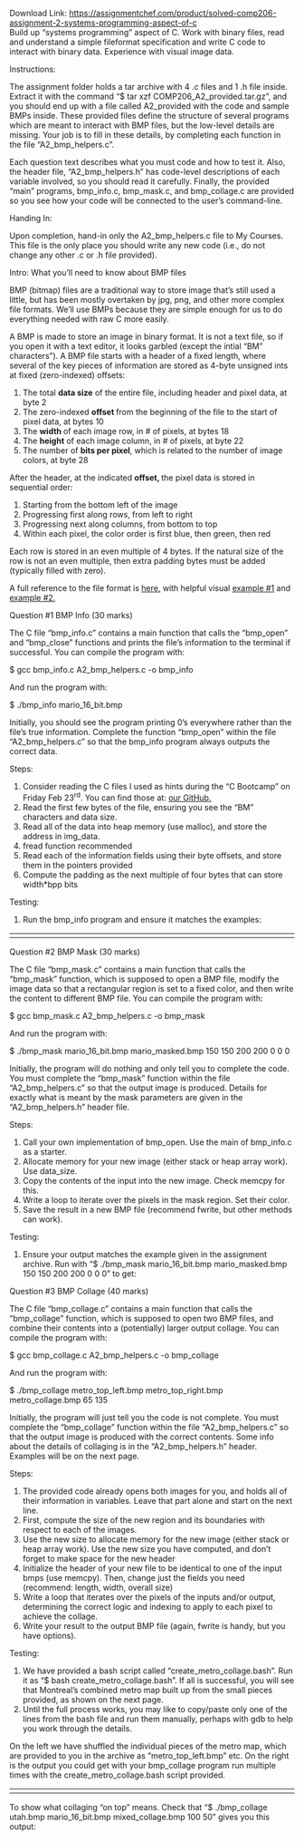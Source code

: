Download Link: https://assignmentchef.com/product/solved-comp206-assignment-2-systems-programming-aspect-of-c
<br>
Build up “systems programming” aspect of C. Work with binary files, read and understand a simple fileformat specification and write C code to interact with binary data. Experience with visual image data.

Instructions:

The assignment folder holds a tar archive with 4 .c files and 1 .h file inside. Extract it with the command “$ tar xzf COMP206_A2_provided.tar.gz”, and you should end up with a file called A2_provided with the code and sample BMPs inside. These provided files define the structure of several programs which are meant to interact with BMP files, but the low-level details are missing. Your job is to fill in these details, by completing each function in the file “A2_bmp_helpers.c”.

Each question text describes what you must code and how to test it. Also, the header file, “A2_bmp_helpers.h” has code-level descriptions of each variable involved, so you should read it carefully. Finally, the provided “main” programs, bmp_info.c, bmp_mask.c, and bmp_collage.c are provided so you see how your code will be connected to the user’s command-line.

Handing In:

Upon completion, hand-in only the A2_bmp_helpers.c file to My Courses. This file is the only place you should write any new code (i.e., do not change any other .c or .h file provided).

Intro: What you’ll need to know about BMP files

BMP (bitmap) files are a traditional way to store image that’s still used a little, but has been mostly overtaken by jpg, png, and other more complex file formats. We’ll use BMPs because they are simple enough for us to do everything needed with raw C more easily.

A BMP is made to store an image in binary format. It is not a text file, so if you open it with a text editor, it looks garbled (except the intial “BM” characters”). A BMP file starts with a header of a fixed length, where several of the key pieces of information are stored as 4-byte unsigned ints at fixed (zero-indexed) offsets:

<ol>

 <li>The total <strong>data size</strong> of the entire file, including header and pixel data, at byte 2</li>

 <li>The zero-indexed <strong>offset </strong>from the beginning of the file to the start of pixel data, at bytes 10</li>

 <li>The <strong>width </strong>of each image row, in # of pixels, at bytes 18</li>

 <li>The <strong>height</strong> of each image column, in # of pixels, at byte 22</li>

 <li>The number of <strong>bits per pixel</strong>, which is related to the number of image colors, at byte 28</li>

</ol>

After the header, at the indicated <strong>offset, </strong>the pixel data is stored in sequential order:

<ol>

 <li>Starting from the bottom left of the image</li>

 <li>Progressing first along rows, from left to right</li>

 <li>Progressing next along columns, from bottom to top</li>

 <li>Within each pixel, the color order is first blue, then green, then red</li>

</ol>

Each row is stored in an even multiple of 4 bytes. If the natural size of the row is not an even multiple, then extra padding bytes must be added (typically filled with zero).

A full reference to the file format is <u><a href="https://en.wikipedia.org/wiki/BMP_file_format">here</a></u><a href="https://en.wikipedia.org/wiki/BMP_file_format">,</a> with helpful visual <u><a href="https://en.wikipedia.org/wiki/BMP_file_format#Example_1">example #1</a></u> and <u><a href="https://en.wikipedia.org/wiki/BMP_file_format#Example_2">example #2</a></u><a href="https://en.wikipedia.org/wiki/BMP_file_format#Example_2">.</a>




Question #1     BMP Info (30 marks)

The C file “bmp_info.c” contains a main function that calls the “bmp_open” and “bmp_close” functions and prints the file’s information to the terminal if successful. You can compile the program with:

$ gcc bmp_info.c A2_bmp_helpers.c -o bmp_info

And run the program with:

$ ./bmp_info mario_16_bit.bmp

Initially, you should see the program printing 0’s everywhere rather than the file’s true information. Complete the function “bmp_open” within the file “A2_bmp_helpers.c” so that the bmp_info program always outputs the correct data.

Steps:

<ol>

 <li>Consider reading the C files I used as hints during the “C Bootcamp” on Friday Feb 23<sup>rd</sup>. You can find those at: <u><a href="https://github.mcgill.ca/COMP206Winter2018/Lectures/tree/master/C-bootcamp">our GitHub</a></u><a href="https://github.mcgill.ca/COMP206Winter2018/Lectures/tree/master/C-bootcamp">.</a></li>

 <li>Read the first few bytes of the file, ensuring you see the “BM” characters and data size.</li>

 <li>Read all of the data into heap memory (use malloc), and store the address in img_data.</li>

 <li>fread function recommended</li>

 <li>Read each of the information fields using their byte offsets, and store them in the pointers provided</li>

 <li>Compute the padding as the next multiple of four bytes that can store width*bpp bits</li>

</ol>

Testing:

<ol>

 <li>Run the bmp_info program and ensure it matches the examples:</li>

</ol>

<table width="0">

 <tbody>

  <tr>

   <td width="311"><strong> </strong></td>

   <td width="302"><strong> </strong></td>

   <td width="17"><strong> </strong></td>

  </tr>

 </tbody>

</table>







Question #2    BMP Mask (30 marks)

The C file “bmp_mask.c” contains a main function that calls the “bmp_mask” function, which is supposed to open a BMP file, modify the image data so that a rectangular region is set to a fixed color, and then write the content to different BMP file. You can compile the program with:

$ gcc bmp_mask.c A2_bmp_helpers.c -o bmp_mask

And run the program with:

$ ./bmp_mask mario_16_bit.bmp mario_masked.bmp 150 150 200 200 0 0 0

Initially, the program will do nothing and only tell you to complete the code. You must complete the “bmp_mask” function within the file “A2_bmp_helpers.c” so that the output image is produced. Details for exactly what is meant by the mask parameters are given in the “A2_bmp_helpers.h” header file.

Steps:

<ol>

 <li>Call your own implementation of bmp_open. Use the main of bmp_info.c as a starter.</li>

 <li>Allocate memory for your new image (either stack or heap array work). Use data_size.</li>

 <li>Copy the contents of the input into the new image. Check memcpy for this.</li>

 <li>Write a loop to iterate over the pixels in the mask region. Set their color.</li>

 <li>Save the result in a new BMP file (recommend fwrite, but other methods can work).</li>

</ol>

Testing:

<ol>

 <li>Ensure your output matches the example given in the assignment archive. Run with “$ ./bmp_mask mario_16_bit.bmp mario_masked.bmp 150 150 200 200 0 0 0” to get:</li>

</ol>







Question #3    BMP Collage (40 marks)

The C file “bmp_collage.c” contains a main function that calls the “bmp_collage” function, which is supposed to open two BMP files, and combine their contents into a (potentially) larger output collage. You can compile the program with:

$ gcc bmp_collage.c A2_bmp_helpers.c -o bmp_collage

And run the program with:

$ ./bmp_collage metro_top_left.bmp metro_top_right.bmp metro_collage.bmp 65 135

Initially, the program will just tell you the code is not complete. You must complete the “bmp_collage” function within the file “A2_bmp_helpers.c” so that the output image is produced with the correct contents. Some info about the details of collaging is in the “A2_bmp_helpers.h” header. Examples will be on the next page.

Steps:

<ol>

 <li>The provided code already opens both images for you, and holds all of their information in variables. Leave that part alone and start on the next line.</li>

 <li>First, compute the size of the new region and its boundaries with respect to each of the images.</li>

 <li>Use the new size to allocate memory for the new image (either stack or heap array work). Use the new size you have computed, and don’t forget to make space for the new header</li>

 <li>Initialize the header of your new file to be identical to one of the input bmps (use memcpy). Then, change just the fields you need (recommend: length, width, overall size)</li>

 <li>Write a loop that iterates over the pixels of the inputs and/or output, determining the correct logic and indexing to apply to each pixel to achieve the collage.</li>

 <li>Write your result to the output BMP file (again, fwrite is handy, but you have options).</li>

</ol>

Testing:

<ol>

 <li>We have provided a bash script called “create_metro_collage.bash”. Run it as “$ bash create_metro_collage.bash”. If all is successful, you will see that Montreal’s combined metro map built up from the small pieces provided, as shown on the next page.</li>

 <li>Until the full process works, you may like to copy/paste only one of the lines from the bash file and run them manually, perhaps with gdb to help you work through the details.</li>

</ol>




On the left we have shuffled the individual pieces of the metro map, which are provided to you in the archive as “metro_top_left.bmp” etc. On the right is the output you could get with your bmp_collage program run multiple times with the create_metro_collage.bash script provided.

<table width="0">

 <tbody>

  <tr>

   <td width="312"><strong> </strong></td>

   <td width="312"><strong> </strong></td>

  </tr>

 </tbody>

</table>

<strong> </strong>

To show what collaging “on top” means. Check that “$ ./bmp_collage utah.bmp mario_16_bit.bmp mixed_collage.bmp 100 50” gives you this output: